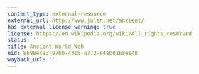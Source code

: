 ```yaml
---
content_type: external-resource
external_url: http://www.julen.net/ancient/
has_external_license_warning: true
license: https://en.wikipedia.org/wiki/All_rights_reserved
status: ''
title: Ancient World Web
uid: 8698ece3-97bb-4315-a772-e4ab0268e148
wayback_url: ''
---
```

